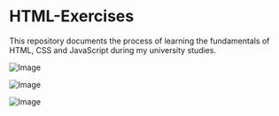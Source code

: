 # HTML-Exercises
This repository documents the process of learning the fundamentals of HTML, CSS and JavaScript during my university studies.

![Image](https://github.com/user-attachments/assets/97095aca-376e-4c1b-bf76-5d43e2077ab1)

![Image](https://github.com/user-attachments/assets/11818b95-95dc-4e9b-a2cd-36fd2bc329d8)

![Image](https://github.com/user-attachments/assets/541cda99-f1f9-460b-9e58-66e4071b32cd)

